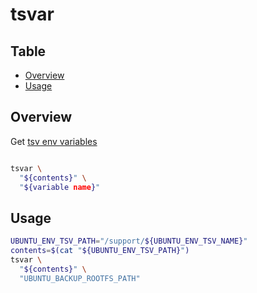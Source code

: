 # tsvar

Table
-----------------
* [Overview](#overview)
* [Usage](#usage)

## Overview

Get [tsv env variables](https://github.com/puutaro/CommandClick/blob/master/md/developer/ubuntuFileApis.md#ubuntu_env_varialbles)

```sh.sh

tsvar \
  "${contents}" \
  "${variable name}"
```

## Usage

```sh.sh
UBUNTU_ENV_TSV_PATH="/support/${UBUNTU_ENV_TSV_NAME}"
contents=$(cat "${UBUNTU_ENV_TSV_PATH}")
tsvar \
  "${contents}" \
  "UBUNTU_BACKUP_ROOTFS_PATH"

```

